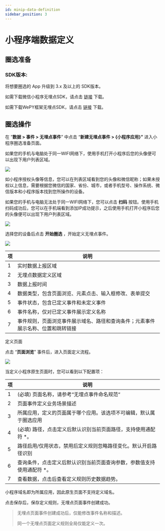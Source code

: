 ```yaml
---
id: minip-data-definition
sidebar_position: 3
---
```


# 小程序端数据定义

## 圈选准备[](#quan-xuan-zhun-bei)

### SDK版本:[](#sdk-ban-ben)

将想要圈选的 App 升级到 3.x 及以上的 SDK版本。

如需下载微信小程序无埋点SDK，请点击 [链接](https://assets.giocdn.com/sdk/cdp/3.0/gio-minp.js) 下载。

如需下载WePY框架无埋点SDK，请点击 [链接](https://assets.giocdn.com/sdk/cdp/3.0/gio-minp.esm.js) 下载。

## 圈选操作[](#quan-xuan-cao-zuo)

在 ”**数据 > 事件 > 无埋点事件**” 中点击 “**新建无埋点事件 > {小程序应用}”** 进入小程序圈选准备页面。

如果您的手机与电脑处于同一WIFI网络下，使用手机打开小程序后您的头像便可以出现下用户列表区域。

![](/img/assets-M2qbZInaXgdm8kkNosp-MQpBeu-sZ8P81oEMV5h-MQpCILNNmbKMS50FBbeimage.png)

如小程序授权头像等信息，您可以在列表区域看到您的头像和微信昵称；如果未授权以上信息，需要根据您微信的国家、省份、城市，或者手机型号、操作系统、微信版本和小程序版本找到您所操作的设备。

如果您的手机与电脑无法处于同一WIFI网络下，您可以点击 **扫码** 按钮。使用手机扫码成功后，您可以在手机端看到添加IP成功提示，之后使用手机打开小程序后您的头像便可以出现下用户列表区域。

![](/img/assets-M2qbZInaXgdm8kkNosp-MQpBeu-sZ8P81oEMV5h-MQpDqw07iYI5ojMsDOYimage.png)

选择您的设备后点击 **开始圈选** ，开始定义无埋点事件。

![](/img/assets-M2qbZInaXgdm8kkNosp-MQpEdWljs08FPaCzgBA-MQpHQvO3zJhfmakfzMOimage.png)

| 项   | 说明  |
| --- | --- |
| 1   | 实时数据上报区域 |
| 2   | 无埋点数据定义区域 |
| 3   | 数据上报时间 |
| 4   | 数据类型，包含页面浏览、元素点击、输入框修改、表单提交 |
| 5   | 事件状态，包含已定义事件和未定义事件 |
| 6   | 事件名称，仅对已定义事件展示定义名称 |
| 7   | 事件规则，页面浏览事件展示域名、路径和查询条件；元素事件展示名称、位置和跳转链接 |


定义页面

点击 “**页面浏览**” 事件后，进入页面定义流程。

![](/img/assets-M2qbZInaXgdm8kkNosp-MQpIK0q0whj__-hrfqP-MQpLm4i1NUIC9qK01laimage.png)

当定义小程序原生页面时，您可以看到以下配置项：

| 项   | 说明  |
| --- | --- |
| 1   | (必填) 页面名称，请参考“无埋点事件命名规范“ |
| 2   | 页面事件定义业务场景描述 |
| 3   | 所属应用，定义的页面属于哪个应用。该选项不可编辑，默认属于圈选应用 |
| 4   | (必填) 路径，点击定义后默认识别当前页面路径，支持使用通配符 *。 |
| 5   | 路径启用/仅用状态，禁用后定义规则忽略路径变化。默认开启路径识别 |
| 6   | 查询条件，点击定义后默认识别当前页面查询参数，参数值支持使用通配符 *。 |
| 7   | 查看数据，点击后查看定义规则历史数据趋势。 |

小程序域名即为所属应用，因此原生页面不支持定义域名。

点击保存后，保存定义规则，无埋点页面事件创建成功。

> 无埋点页面事件创建成功后，仅能修改事件名称和描述。
> 
> 同一个无埋点页面定义规则全局仅能定义一次。
